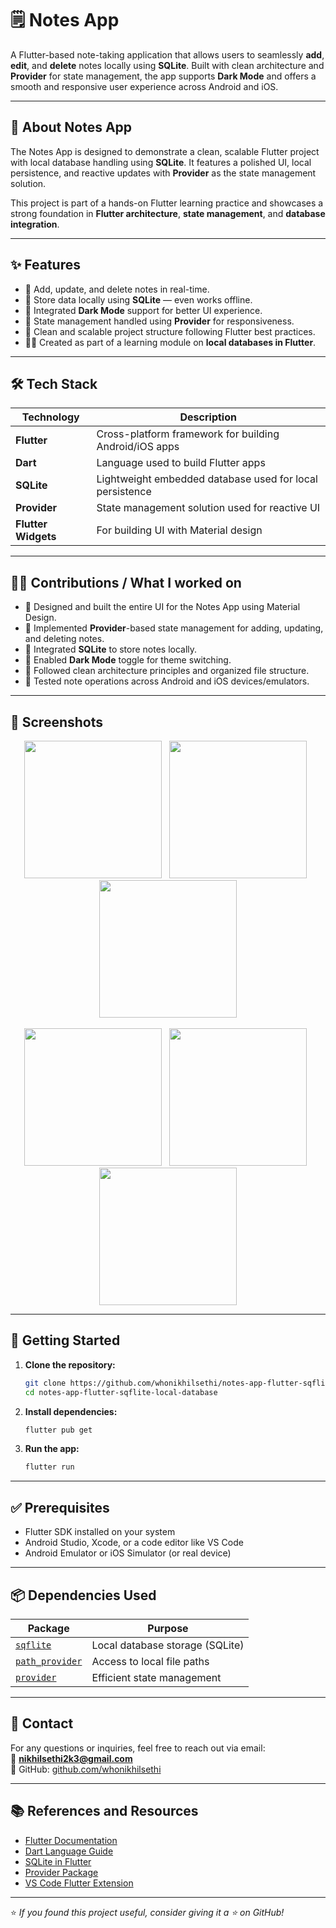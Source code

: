 # 🗒️ Notes App

A Flutter-based note-taking application that allows users to seamlessly **add**, **edit**, and **delete** notes locally using **SQLite**. Built with clean architecture and **Provider** for state management, the app supports **Dark Mode** and offers a smooth and responsive user experience across Android and iOS.

---

## 📘 About Notes App

The Notes App is designed to demonstrate a clean, scalable Flutter project with local database handling using **SQLite**. It features a polished UI, local persistence, and reactive updates with **Provider** as the state management solution.

This project is part of a hands-on Flutter learning practice and showcases a strong foundation in **Flutter architecture**, **state management**, and **database integration**.

---

## ✨ Features

- 📝 Add, update, and delete notes in real-time.
- 💾 Store data locally using **SQLite** — even works offline.
- 🌙 Integrated **Dark Mode** support for better UI experience.
- 🔄 State management handled using **Provider** for responsiveness.
- 📂 Clean and scalable project structure following Flutter best practices.
- 🧑‍🎓 Created as part of a learning module on **local databases in Flutter**.

---

## 🛠️ Tech Stack

| Technology            | Description                                               |
|-----------------------|-----------------------------------------------------------|
| **Flutter**           | Cross-platform framework for building Android/iOS apps    |
| **Dart**              | Language used to build Flutter apps                       |
| **SQLite**            | Lightweight embedded database used for local persistence  |
| **Provider**          | State management solution used for reactive UI            |
| **Flutter Widgets**   | For building UI with Material design                      |

---

## 🧑‍💻 Contributions / What I worked on

- 🎨 Designed and built the entire UI for the Notes App using Material Design.
- 🔄 Implemented **Provider**-based state management for adding, updating, and deleting notes.
- 💾 Integrated **SQLite** to store notes locally.
- 🌙 Enabled **Dark Mode** toggle for theme switching.
- 🧱 Followed clean architecture principles and organized file structure.
- 🧪 Tested note operations across Android and iOS devices/emulators.

---

## 📸 Screenshots

<p align="center">
  <img src="assets/ss1.png" width="220" /> &nbsp;
  <img src="assets/ss2.png" width="220" /> &nbsp;
  <img src="assets/ss3.png" width="220" /> <br><br>
  <img src="assets/ss4.png" width="220" /> &nbsp;
  <img src="assets/ss5.png" width="220" /> &nbsp;
  <img src="assets/ss6.png" width="220" />
</p>

---

## 🚀 Getting Started

1. **Clone the repository:**

    ```bash
    git clone https://github.com/whonikhilsethi/notes-app-flutter-sqflite-local-database.git
    cd notes-app-flutter-sqflite-local-database
    ```

2. **Install dependencies:**

    ```bash
    flutter pub get
    ```

3. **Run the app:**

    ```bash
    flutter run
    ```

---

## ✅ Prerequisites

- Flutter SDK installed on your system  
- Android Studio, Xcode, or a code editor like VS Code  
- Android Emulator or iOS Simulator (or real device)

---

## 📦 Dependencies Used

| Package              | Purpose                                      |
|----------------------|----------------------------------------------|
| [`sqflite`](https://pub.dev/packages/sqflite)         | Local database storage (SQLite) |
| [`path_provider`](https://pub.dev/packages/path_provider) | Access to local file paths      |
| [`provider`](https://pub.dev/packages/provider)       | Efficient state management       |

---

## 📧 Contact

For any questions or inquiries, feel free to reach out via email:  
📩 **nikhilsethi2k3@gmail.com**  
🔗 GitHub: [github.com/whonikhilsethi](https://github.com/whonikhilsethi)

---

## 📚 References and Resources

- [Flutter Documentation](https://docs.flutter.dev/)
- [Dart Language Guide](https://dart.dev/guides)
- [SQLite in Flutter](https://docs.flutter.dev/cookbook/persistence/sqlite)
- [Provider Package](https://pub.dev/packages/provider)
- [VS Code Flutter Extension](https://marketplace.visualstudio.com/items?itemName=Dart-Code.flutter)

---

⭐ *If you found this project useful, consider giving it a ⭐ on GitHub!*

